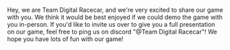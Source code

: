 Hey, we are Team Digital Racecar, and we're very excited to share our game with you. We think it would be best enjoyed if we could demo the game with you in-person. If you'd like to invite us over to give you a full presentation on our game, feel free to ping us on discord "@Team Digital Racecar"! We hope you have lots of fun with our game!
